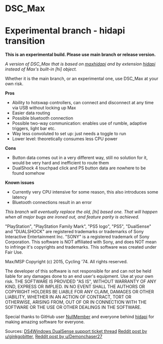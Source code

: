 # DSC_Max
# Experimental branch - hidapi transition
**This is an experimental build. Please use main branch or release version.**

*A version of DSC_Max that is based on [maxhidapi](https://github.com/NullMember/maxhidapi) and by extension [hidapi](https://github.com/libusb/hidapi) instead of Max's built-in [hi] object.*

Whether it is the main branch, or an experimental one, use DSC_Max at your own risk.

**Pros**
* Ability to hotswap controllers, can connect and disconnect at any time via USB without locking up Max
* Easier data routing
* Possible bluetooth connection
* Possible two-way communication: enables use of rumble, adaptive triggers, light bar etc.
* Way less convoluted to set up: just needs a toggle to run
* Lower level: theoretically consumes less CPU power

**Cons**
* Button data comes out in a very different way, still no solution for it, would be very hard and inefficient to route them
* DualShock 4 touchpad click and PS button data are nowhere to be found somehow

**Known issues**
* Currently very CPU intensive for some reason, this also introduces some latency
* Bluetooth connections result in an error

*This branch will eventually replace the old, [hi] based one. That will happen when all major bugs are ironed out, and feature parity is achieved.*
  
"PlayStation", "PlayStation Family Mark", "PS5 logo", "PS5", "DualSense" and "DUALSHOCK" are registered trademarks or trademarks of Sony Interactive Entertainment Inc. "SONY" is a registered trademark of Sony Corporation.
This software is NOT affiliated with Sony, and does NOT mean to infringe it's copyrights and trademarks. This software was created under Fair Use.

Max/MSP Copyright (c) 2015, Cycling '74.
All rights reserved.

The developer of this software is not responsible for and can not be held liable for any damages done to an end user's equipment. Use at your own risk. THE SOFTWARE IS PROVIDED "AS IS", WITHOUT WARRANTY OF ANY KIND, EXPRESS OR IMPLIED. IN NO EVENT SHALL THE AUTHORS OR COPYRIGHT HOLDERS BE LIABLE FOR ANY CLAIM, DAMAGES OR OTHER LIABILITY, WHETHER IN AN ACTION OF CONTRACT, TORT OR OTHERWISE, ARISING FROM, OUT OF OR IN CONNECTION WITH THE SOFTWARE OR THE USE OR OTHER DEALINGS IN THE SOFTWARE.

Special thanks to GitHub user [NullMember](https://github.com/NullMember) and everyone behind [hidapi](https://github.com/libusb/hidapi) for making amazing software for everyone.

Sources:
[DS4Windows DualSense support ticket thread](https://github.com/Ryochan7/DS4Windows/issues/1545)
[Reddit post by u/ginkgobitter](https://www.reddit.com/r/gamedev/comments/jumvi5/dualsense_haptics_leds_and_more_hid_output_report/?sort=new),
[Reddit post by u/Demonchaser27](https://www.reddit.com/r/PS5/comments/jnp8tu/heres_how_to_get_audio_haptic_feedback_with/)
